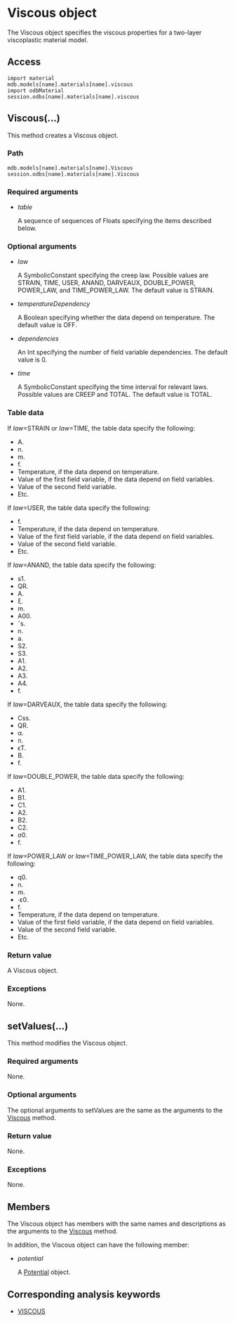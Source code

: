 # Viscous object

The Viscous object specifies the viscous properties for a two-layer viscoplastic material model.

## Access

```
import material
mdb.models[name].materials[name].viscous
import odbMaterial
session.odbs[name].materials[name].viscous
```

## Viscous(...)



This method creates a Viscous object.



### Path

```
mdb.models[name].materials[name].Viscous
session.odbs[name].materials[name].Viscous
```

### Required arguments

- *table*

  A sequence of sequences of Floats specifying the items described below.

### Optional arguments

- *law*

  A SymbolicConstant specifying the creep law. Possible values are STRAIN, TIME, USER, ANAND, DARVEAUX, DOUBLE_POWER, POWER_LAW, and TIME_POWER_LAW. The default value is STRAIN.

- *temperatureDependency*

  A Boolean specifying whether the data depend on temperature. The default value is OFF.

- *dependencies*

  An Int specifying the number of field variable dependencies. The default value is 0.

- *time*

  A SymbolicConstant specifying the time interval for relevant laws. Possible values are CREEP and TOTAL. The default value is TOTAL.

### Table data

If *law*=STRAIN or *law*=TIME, the table data specify the following:

- A.
- n.
- m.
- f.
- Temperature, if the data depend on temperature.
- Value of the first field variable, if the data depend on field variables.
- Value of the second field variable.
- Etc.

If *law*=USER, the table data specify the following:

- f.
- Temperature, if the data depend on temperature.
- Value of the first field variable, if the data depend on field variables.
- Value of the second field variable.
- Etc.

If *law*=ANAND, the table data specify the following:

- s1.
- QR.
- A.
- ξ.
- m.
- A00.
- ˆs.
- n.
- a.
- S2.
- S3.
- A1.
- A2.
- A3.
- A4.
- f.

If *law*=DARVEAUX, the table data specify the following:

- Css.
- QR.
- α.
- n.
- ϵT.
- B.
- f.

If *law*=DOUBLE_POWER, the table data specify the following:

- A1.
- B1.
- C1.
- A2.
- B2.
- C2.
- σ0.
- f.

If *law*=POWER_LAW or *law*=TIME_POWER_LAW, the table data specify the following:

- q0.
- n.
- m.
- ∙ε0.⁢
- f.
- Temperature, if the data depend on temperature.
- Value of the first field variable, if the data depend on field variables.
- Value of the second field variable.
- Etc.

### Return value

A Viscous object.

### Exceptions

None.



## setValues(...)



This method modifies the Viscous object.



### Required arguments

None.

### Optional arguments

The optional arguments to setValues are the same as the arguments to the [Viscous](https://help.3ds.com/2022/english/DSSIMULIA_Established/SIMACAEKERRefMap/simaker-c-viscouspyc.htm?ContextScope=all#simaker-viscousviscouspyc) method.

### Return value

None.

### Exceptions

None.



## Members

The Viscous object has members with the same names and descriptions as the arguments to the [Viscous](https://help.3ds.com/2022/english/DSSIMULIA_Established/SIMACAEKERRefMap/simaker-c-viscouspyc.htm?ContextScope=all#simaker-viscousviscouspyc) method.

In addition, the Viscous object can have the following member:

- *potential*

  A [Potential](https://help.3ds.com/2022/english/DSSIMULIA_Established/SIMACAEKERRefMap/simaker-c-potentialpyc.htm?ContextScope=all) object.



## Corresponding analysis keywords

- [VISCOUS](https://help.3ds.com/2022/english/DSSIMULIA_Established/SIMACAEKEYRefMap/simakey-r-viscous.htm?ContextScope=all#simakey-r-viscous)
